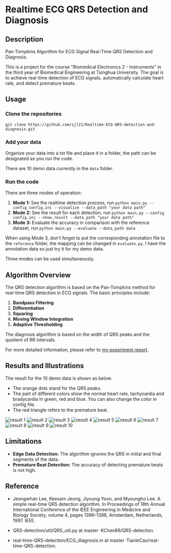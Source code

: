 # Realtime ECG QRS Detection and Diagnosis

## Description

Pan-Tompkins Algorithm for ECG Signal Real-Time QRS Detection and Diagnosis.

This is a project for the course "Biomedical Electronics 2 - Instruments" in the third year of Biomedical Engineering at Tsinghua University. The goal is to achieve real-time detection of ECG signals, automatically calculate heart rate, and detect premature beats.

## Usage

### Clone the repositories

```
git clone https://github.com/zjl21/Realtime-ECG-QRS-detection-and-diagnosis.git
```

### Add your data

Organize your data into a txt file and place it in a folder, the path can be designated as you run the code.

There are 10 demo data currently in the `data` folder.

### Run the code

There are three modes of operation:

1. **Mode 1:** See the realtime detection process, run
```python main.py --config config.ini --visualize --data_path "your data path"```
2. **Mode 2:** See the result for each detection, run
```python main.py --config config.ini --show_result --data_path "your data path"``` 
3. **Mode 3:** Evaluate the accuracy in comparison with the reference dataset, run
```python main.py --evaluate --data_path data```

When using Mode 3, don't forget to put the corresponding annotation file to the `reference` folder, the mapping can be changed in `evaluate.py`. I have the annotation data so just try it for my demo data.

Three modes can be used simultaneously.

## Algorithm Overview

The QRS detection algorithm is based on the Pan-Tompkins method for real-time QRS detection in ECG signals. The basic principles include:

1. **Bandpass Filtering**
2. **Differentiation**
3. **Squaring**
4. **Moving Window Integration**
5. **Adaptive Thresholding**

The diagnosis algorithm is based on the width of QRS peaks and the quotient of RR intervals.

For more detailed information, please refer to [my experiment report](./实验报告/生物医学电子学大作业_郑佳兰_2021012136.pdf).

## Results and Illustrations

The result for the 10 demo data is shown as below.

- The orange dots stand for the QRS peaks.
- The part of different colors show the normal heart rate, tachycardia and bradycardia in green, red and blue. You can also change the color in config file.
- The red triangle refers to the premature beat.


![result 1](./output/1.png)
![result 2](./output/2.png)
![result 3](./output/3.png)
![result 4](./output/4.png)
![result 5](./output/5.png)
![result 6](./output/6.png)
![result 7](./output/7.png)
![result 8](./output/8.png)
![result 9](./output/9.png)
![result 10](./output/10.png)

## Limitations

- **Edge Data Detection:** The algorithm ignores the QRS in initial and final segments of the data.
- **Premature Beat Detection:** The accuracy of detecting premature beats is not high.

## Reference

- Jeongwhan Lee, Keesam Jeong, Jiyoung Yoon, and Myoungho Lee. A simple real-time QRS detection algorithm. In Proceedings of 18th Annual International Conference of the IEEE Engineering in
Medicine and Biology Society, volume 4, pages 1396–1398, Amsterdam, Netherlands, 1997. IEEE.

- QRS-detection/util/QRS_util.py at master ·KChen89/QRS-detection.

- real-time-QRS-detection/ECG_diagnosis.m at master ·TianleCao/real-time-QRS-detection.